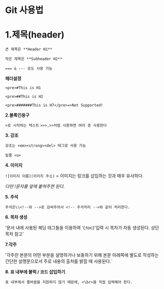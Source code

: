 # Git 사용법

 **1.제목(header)**
 ===

`큰 제목은 **Header H1**`

`작은 제목은 **Subheader H2**`

`=== & --- 로도 사용 가능`

**헤더설정**


`<pre>#This is H1	`

`<pre>##This is H2`

`<pre>#######This is H7</pre>=>Not Supported!`



 **2.블록인용구**

 `>로 시작하는 텍스트`
 `>>>,>>처럼 사용하면 여러 층 사용한다`


 **3. 강조**

 `강조는 <em><strong><del> 태그로 사용 가능`

 `밑줄 <u>`

 **4. 이미지**

 `![이미지 이름](이미지 주소)` = 이미지는 링크를 삽입하는 것과 매우 유사하다.


<em> 다만 !문자를 앞에 붙혀주면 된다.</em>

**5. 주석**

`주석은\\<!--와 -->로 감싸주어서 <!-- 주석처리 -->와 같이 처리한다.`

**6. 목차 생성**

'문서 내에 사용된 헤딩 태그들을 이용하여 ‘{:toc}’입력 시 목차가 자동 생성된다. 상단 목차 참고'


**7.각주**

'각주란 본문의 어떤 부분을 설명하거나 보충하기 위해 본문 아래쪽에 별도로 작성하는 간단한 설명문으로서 주로 내용의 출처를 밝힐 때 사용된다.`

**8. 표 내부에 블럭 / 코드 삽입하기**

 `표 내부에서 줄바꿈을 지원하지 않기 때문에, <\br>을 직접 입력해야 한다.`

